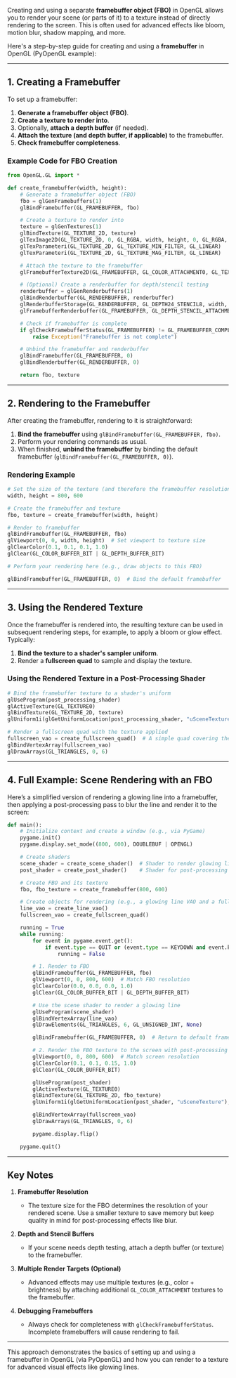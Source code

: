 Creating and using a separate **framebuffer object (FBO)** in OpenGL allows you to render your scene (or parts of it) to a texture instead of directly rendering to the screen. This is often used for advanced effects like bloom, motion blur, shadow mapping, and more.

Here's a step-by-step guide for creating and using a **framebuffer** in OpenGL (PyOpenGL example):

---

## 1. Creating a Framebuffer

To set up a framebuffer:
1. **Generate a framebuffer object (FBO)**.
2. **Create a texture to render into**.
3. Optionally, **attach a depth buffer** (if needed).
4. **Attach the texture (and depth buffer, if applicable)** to the framebuffer.
5. **Check framebuffer completeness**.

### Example Code for FBO Creation

```python
from OpenGL.GL import *

def create_framebuffer(width, height):
    # Generate a framebuffer object (FBO)
    fbo = glGenFramebuffers(1)
    glBindFramebuffer(GL_FRAMEBUFFER, fbo)

    # Create a texture to render into
    texture = glGenTextures(1)
    glBindTexture(GL_TEXTURE_2D, texture)
    glTexImage2D(GL_TEXTURE_2D, 0, GL_RGBA, width, height, 0, GL_RGBA, GL_UNSIGNED_BYTE, None)
    glTexParameteri(GL_TEXTURE_2D, GL_TEXTURE_MIN_FILTER, GL_LINEAR)
    glTexParameteri(GL_TEXTURE_2D, GL_TEXTURE_MAG_FILTER, GL_LINEAR)

    # Attach the texture to the framebuffer
    glFramebufferTexture2D(GL_FRAMEBUFFER, GL_COLOR_ATTACHMENT0, GL_TEXTURE_2D, texture, 0)

    # (Optional) Create a renderbuffer for depth/stencil testing
    renderbuffer = glGenRenderbuffers(1)
    glBindRenderbuffer(GL_RENDERBUFFER, renderbuffer)
    glRenderbufferStorage(GL_RENDERBUFFER, GL_DEPTH24_STENCIL8, width, height)
    glFramebufferRenderbuffer(GL_FRAMEBUFFER, GL_DEPTH_STENCIL_ATTACHMENT, GL_RENDERBUFFER, renderbuffer)

    # Check if framebuffer is complete
    if glCheckFramebufferStatus(GL_FRAMEBUFFER) != GL_FRAMEBUFFER_COMPLETE:
        raise Exception("Framebuffer is not complete")

    # Unbind the framebuffer and renderbuffer
    glBindFramebuffer(GL_FRAMEBUFFER, 0)
    glBindRenderbuffer(GL_RENDERBUFFER, 0)

    return fbo, texture
```

---

## 2. Rendering to the Framebuffer

After creating the framebuffer, rendering to it is straightforward:

1. **Bind the framebuffer** using `glBindFramebuffer(GL_FRAMEBUFFER, fbo)`.
2. Perform your rendering commands as usual.
3. When finished, **unbind the framebuffer** by binding the default framebuffer (`glBindFramebuffer(GL_FRAMEBUFFER, 0)`).

### Rendering Example

```python
# Set the size of the texture (and therefore the framebuffer resolution)
width, height = 800, 600

# Create the framebuffer and texture
fbo, texture = create_framebuffer(width, height)

# Render to framebuffer
glBindFramebuffer(GL_FRAMEBUFFER, fbo)
glViewport(0, 0, width, height)  # Set viewport to texture size
glClearColor(0.1, 0.1, 0.1, 1.0)
glClear(GL_COLOR_BUFFER_BIT | GL_DEPTH_BUFFER_BIT)

# Perform your rendering here (e.g., draw objects to this FBO)

glBindFramebuffer(GL_FRAMEBUFFER, 0)  # Bind the default framebuffer
```

---

## 3. Using the Rendered Texture

Once the framebuffer is rendered into, the resulting texture can be used in subsequent rendering steps, for example, to apply a bloom or glow effect. Typically:

1. **Bind the texture to a shader's sampler uniform**.
2. Render a **fullscreen quad** to sample and display the texture.

### Using the Rendered Texture in a Post-Processing Shader

```python
# Bind the framebuffer texture to a shader's uniform
glUseProgram(post_processing_shader)
glActiveTexture(GL_TEXTURE0)
glBindTexture(GL_TEXTURE_2D, texture)
glUniform1i(glGetUniformLocation(post_processing_shader, "uSceneTexture"), 0)

# Render a fullscreen quad with the texture applied
fullscreen_vao = create_fullscreen_quad()  # A simple quad covering the screen
glBindVertexArray(fullscreen_vao)
glDrawArrays(GL_TRIANGLES, 0, 6)
```

---

## 4. Full Example: Scene Rendering with an FBO

Here’s a simplified version of rendering a glowing line into a framebuffer, then applying a post-processing pass to blur the line and render it to the screen:

```python
def main():
    # Initialize context and create a window (e.g., via PyGame)
    pygame.init()
    pygame.display.set_mode((800, 600), DOUBLEBUF | OPENGL)

    # Create shaders
    scene_shader = create_scene_shader()  # Shader to render glowing line
    post_shader = create_post_shader()    # Shader for post-processing

    # Create FBO and its texture
    fbo, fbo_texture = create_framebuffer(800, 600)

    # Create objects for rendering (e.g., a glowing line VAO and a fullscreen quad)
    line_vao = create_line_vao()
    fullscreen_vao = create_fullscreen_quad()

    running = True
    while running:
        for event in pygame.event.get():
            if event.type == QUIT or (event.type == KEYDOWN and event.key == K_ESCAPE):
                running = False

        # 1. Render to FBO
        glBindFramebuffer(GL_FRAMEBUFFER, fbo)
        glViewport(0, 0, 800, 600)  # Match FBO resolution
        glClearColor(0.0, 0.0, 0.0, 1.0)
        glClear(GL_COLOR_BUFFER_BIT | GL_DEPTH_BUFFER_BIT)

        # Use the scene shader to render a glowing line
        glUseProgram(scene_shader)
        glBindVertexArray(line_vao)
        glDrawElements(GL_TRIANGLES, 6, GL_UNSIGNED_INT, None)

        glBindFramebuffer(GL_FRAMEBUFFER, 0)  # Return to default framebuffer

        # 2. Render the FBO texture to the screen with post-processing
        glViewport(0, 0, 800, 600)  # Match screen resolution
        glClearColor(0.1, 0.1, 0.15, 1.0)
        glClear(GL_COLOR_BUFFER_BIT)

        glUseProgram(post_shader)
        glActiveTexture(GL_TEXTURE0)
        glBindTexture(GL_TEXTURE_2D, fbo_texture)
        glUniform1i(glGetUniformLocation(post_shader, "uSceneTexture"), 0)

        glBindVertexArray(fullscreen_vao)
        glDrawArrays(GL_TRIANGLES, 0, 6)

        pygame.display.flip()

    pygame.quit()
```

---

## Key Notes

1. **Framebuffer Resolution**  
   - The texture size for the FBO determines the resolution of your rendered scene. Use a smaller texture to save memory but keep quality in mind for post-processing effects like blur.

2. **Depth and Stencil Buffers**  
   - If your scene needs depth testing, attach a depth buffer (or texture) to the framebuffer.

3. **Multiple Render Targets (Optional)**  
   - Advanced effects may use multiple textures (e.g., color + brightness) by attaching additional `GL_COLOR_ATTACHMENT` textures to the framebuffer.

4. **Debugging Framebuffers**  
   - Always check for completeness with `glCheckFramebufferStatus`. Incomplete framebuffers will cause rendering to fail.

---

This approach demonstrates the basics of setting up and using a framebuffer in OpenGL (via PyOpenGL) and how you can render to a texture for advanced visual effects like glowing lines.